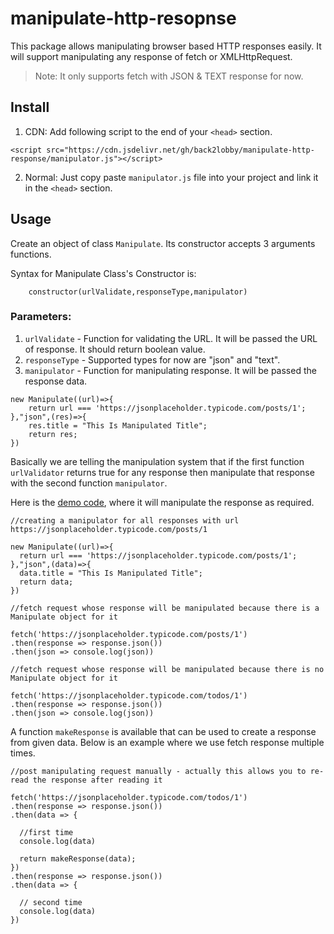 # **manipulate-http-resopnse**
This package allows manipulating browser based HTTP responses easily. It will support manipulating any response of fetch or XMLHttpRequest.

> Note: It only supports fetch with JSON & TEXT response for now.

## **Install**
1. CDN: Add following script to the end of your `<head>` section.
```
<script src="https://cdn.jsdelivr.net/gh/back2lobby/manipulate-http-response/manipulator.js"></script>
```
2. Normal: Just copy paste `manipulator.js` file into your project and link it in the `<head>` section.
## **Usage**
Create an object of class `Manipulate`. Its constructor accepts 3 arguments functions.

Syntax for Manipulate Class's Constructor is:
```
    constructor(urlValidate,responseType,manipulator)
```
### Parameters:
1. `urlValidate` - Function for validating the URL. It will be passed the URL of response. It should return boolean value.
2. `responseType` - Supported types for now are "json" and "text".
3. `manipulator` - Function for manipulating response. It will be passed the response data.
```
new Manipulate((url)=>{
    return url === 'https://jsonplaceholder.typicode.com/posts/1';
},"json",(res)=>{
    res.title = "This Is Manipulated Title";
    return res;
})
```
Basically we are telling the manipulation system that if the first function `urlValidator` returns true for any response then manipulate that response with the second function `manipulator`.

Here is the [demo code](https://jsfiddle.net/Back2Lobby/6a3ceboj/10/), where it will manipulate the response as required.
```
//creating a manipulator for all responses with url https://jsonplaceholder.typicode.com/posts/1

new Manipulate((url)=>{
  return url === 'https://jsonplaceholder.typicode.com/posts/1';
},"json",(data)=>{
  data.title = "This Is Manipulated Title";
  return data;
})

//fetch request whose response will be manipulated because there is a Manipulate object for it

fetch('https://jsonplaceholder.typicode.com/posts/1')
.then(response => response.json())
.then(json => console.log(json))

//fetch request whose response will be manipulated because there is no Manipulate object for it

fetch('https://jsonplaceholder.typicode.com/todos/1')
.then(response => response.json())
.then(json => console.log(json))
```

A function `makeResponse` is available that can be used to create a response from given data. Below is an example where we use fetch response multiple times.

```
//post manipulating request manually - actually this allows you to re-read the response after reading it

fetch('https://jsonplaceholder.typicode.com/todos/1')
.then(response => response.json())
.then(data => {

  //first time
  console.log(data)

  return makeResponse(data);
})
.then(response => response.json())
.then(data => {

  // second time
  console.log(data)
})
```
